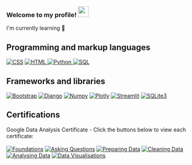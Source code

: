 <h3>
  Welcome to my profile!
  <a href=#><img src="https://media.giphy.com/media/hvRJCLFzcasrR4ia7z/giphy.gif" width="28"></a>
</h3>

I'm currently learning 🌱
## Programming and markup languages

<p>
   <a href="https://github.com/search?q=user%3AJamesParsonsGit+language%3Acss"><img alt="CSS" src="https://img.shields.io/badge/CSS-1572B6.svg?logo=css3&logoColor=white"></a>
   <a href="https://github.com/search?q=user%3AJamesParsonsGit+language%3Ahtml"><img alt="HTML" src="https://img.shields.io/badge/HTML-E34F26.svg?logo=html5&logoColor=white">
</a>
   <a href="https://github.com/search?q=user%3AJamesParsonsGit+language%3Apython"><img alt="Python" src="https://img.shields.io/badge/Python-3776AB.svg?logo=python&logoColor=white">
</a>
   <a href="https://github.com/search?q=user%3AJamesParsonsGit+language%3Asql"><img alt="SQL" src="https://custom-icon-badges.herokuapp.com/badge/SQL-025E8C.svg?logo=database&logoColor=white">
</a>
</p>

## Frameworks and libraries

<a href="#"><img alt="Bootstrap" src="https://img.shields.io/badge/Bootstrap-7952B3.svg?logo=bootstrap&logoColor=white"></a>
<a href="#"><img alt="Django" src="https://img.shields.io/badge/Django-092E20.svg?logo=django&logoColor=white"></a>
<a href=#><img alt="Numpy" src="https://custom-icon-badges.herokuapp.com/badge/Numpy-013243.svg?logo=numpy&logoColor=white"></a>
<a href=#><img alt="Plotly" src="https://custom-icon-badges.herokuapp.com/badge/Plotly-3F4F75.svg?logo=plotly&logoColor=white"></a>
<a href="#"><img alt="Streamlit" src="https://img.shields.io/badge/Streamlit-FF4B4B.svg?logo=streamlit&logoColor=white"></a>
<a href=#><img alt="SQLite3" src="https://custom-icon-badges.herokuapp.com/badge/SQLite3-003B57.svg?logo=sqlite&logoColor=white"></a>

## Certifications
Google Data Analysis Certificate - Click the buttons below to view each certificate: <br><br>
<a href="https://www.coursera.org/account/accomplishments/certificate/W69HSHTJAPQ5"><img alt="Foundations" src="https://img.shields.io/badge/Foundations-4285F4.svg?logo=google&logoColor=white"></a>
<a href="https://www.coursera.org/account/accomplishments/certificate/Q7JNHYYPMQZZ"><img alt="Asking Questions" src="https://img.shields.io/badge/Asking Questions-DB4437.svg?logo=google&logoColor=white"></a>
<a href="https://www.coursera.org/account/accomplishments/certificate/WEYGQRSHENLB"><img alt="Preparing Data" src="https://img.shields.io/badge/Preparing Data-F4B400.svg?logo=google&logoColor=white"></a>
<a href="https://www.coursera.org/account/accomplishments/certificate/V3PA8FFWZQDY"><img alt="Cleaning Data" src="https://img.shields.io/badge/Cleaning Data-0F9D58.svg?logo=google&logoColor=white"></a>
<a href="https://www.coursera.org/account/accomplishments/certificate/QX7GTZBJMZRL"><img alt="Analysing Data" src="https://img.shields.io/badge/Analysing Data-4285F4.svg?logo=google&logoColor=white"></a>
<a href="#"><img alt="Data Visualisations" src="https://img.shields.io/badge/Data Visualisation-DB4437.svg?logo=google&logoColor=white"></a>

<!--
**JamesParsonsGit/JamesParsonsGit** is a ✨ _special_ ✨ repository because its `README.md` (this file) appears on your GitHub profile.

Here are some ideas to get you started:

here are the icon libraries
https://simpleicons.org/?q=csv
-->

